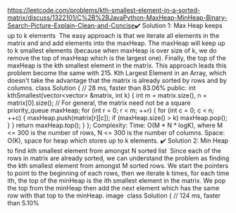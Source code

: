https://leetcode.com/problems/kth-smallest-element-in-a-sorted-matrix/discuss/1322101/C%2B%2BJavaPython-MaxHeap-MinHeap-Binary-Search-Picture-Explain-Clean-and-Concise
​
​
​
✔️ Solution 1: Max Heap keeps up to k elements
​
The easy approach is that we iterate all elements in the matrix and and add elements into the maxHeap. The maxHeap will keep up to k smallest elements (because when maxHeap is over size of k, we do remove the top of maxHeap which is the largest one). Finally, the top of the maxHeap is the kth smallest element in the matrix.
This approach leads this problem become the same with 215. Kth Largest Element in an Array, which doesn't take the advantage that the matrix is already sorted by rows and by columns.
class Solution { // 28 ms, faster than 83.06%
public:
int kthSmallest(vector<vector<int>> &matrix, int k) {
int m = matrix.size(), n = matrix[0].size(); // For general, the matrix need not be a square
priority_queue<int> maxHeap;
for (int r = 0; r < m; ++r) {
for (int c = 0; c < n; ++c) {
maxHeap.push(matrix[r][c]);
if (maxHeap.size() > k) maxHeap.pop();
}
}
return maxHeap.top();
}
};
​
Complexity:
Time: O(M * N * logK), where M <= 300 is the number of rows, N <= 300 is the number of columns.
Space: O(K), space for heap which stores up to k elements.
✔️ Solution 2: Min Heap to find kth smallest element from amongst N sorted list
​
Since each of the rows in matrix are already sorted, we can understand the problem as finding the kth smallest element from amongst M sorted rows.
We start the pointers to point to the beginning of each rows, then we iterate k times, for each time ith, the top of the minHeap is the ith smallest element in the matrix. We pop the top from the minHeap then add the next element which has the same row with that top to the minHeap.
image
​
class Solution { // 124 ms, faster than 5.10%